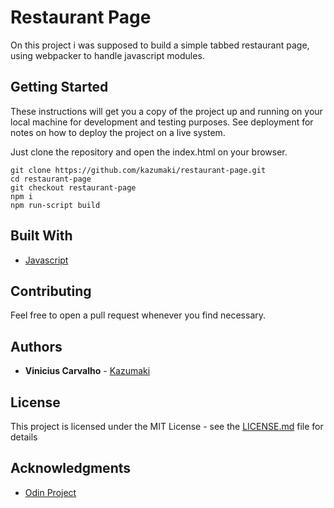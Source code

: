 # Restaurant Page
On this project i was supposed to build a simple tabbed restaurant page, using webpacker to handle javascript modules.

## Getting Started

These instructions will get you a copy of the project up and running on your local machine for development and testing purposes. See deployment for notes on how to deploy the project on a live system.

Just clone the repository and open the index.html on your browser.

```
git clone https://github.com/kazumaki/restaurant-page.git
cd restaurant-page
git checkout restaurant-page
npm i
npm run-script build
```

## Built With

* [Javascript](https://developer.mozilla.org/en-US/docs/Web/JavaScript)

## Contributing

Feel free to open a pull request whenever you find necessary.

## Authors

* **Vinicius Carvalho** - [Kazumaki](https://github.com/Kazumaki)

## License

This project is licensed under the MIT License - see the [LICENSE.md](LICENSE.md) file for details

## Acknowledgments

* [Odin Project](https://www.theodinproject.com/courses/javascript/lessons/restaurant-page)
